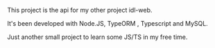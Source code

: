 This project is the api for my other project idl-web.

It's been developed with Node.JS, TypeORM , Typescript and MySQL.

Just another small project to learn some JS/TS in my free time.
